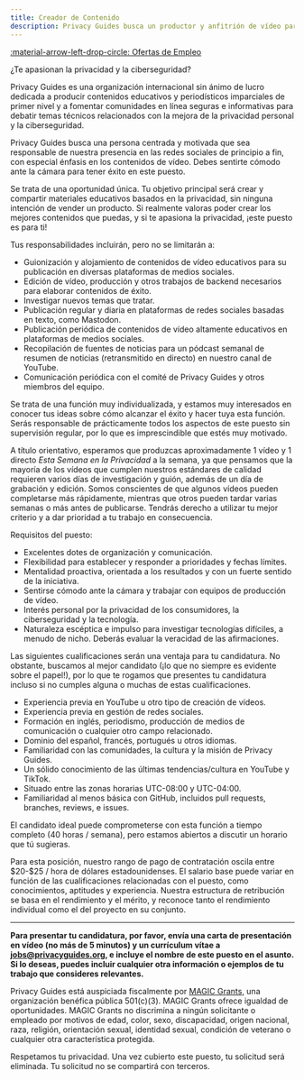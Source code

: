 ```yaml
---
title: Creador de Contenido
description: Privacy Guides busca un productor y anfitrión de vídeo para contenidos informativos relacionados con la privacidad en YouTube y otras plataformas.
---
```


[:material-arrow-left-drop-circle: Ofertas de Empleo](../jobs.md)

¿Te apasionan la privacidad y la ciberseguridad?

Privacy Guides es una organización internacional sin ánimo de lucro dedicada a producir contenidos educativos y periodísticos imparciales de primer nivel y a fomentar comunidades en línea seguras e informativas para debatir temas técnicos relacionados con la mejora de la privacidad personal y la ciberseguridad.

Privacy Guides busca una persona centrada y motivada que sea responsable de nuestra presencia en las redes sociales de principio a fin, con especial énfasis en los contenidos de vídeo. Debes sentirte cómodo ante la cámara para tener éxito en este puesto.

Se trata de una oportunidad única. Tu objetivo principal será crear y compartir materiales educativos basados en la privacidad, sin ninguna intención de vender un producto. Si realmente valoras poder crear los mejores contenidos que puedas, y si te apasiona la privacidad, ¡este puesto es para ti!

Tus responsabilidades incluirán, pero no se limitarán a:

- Guionización y alojamiento de contenidos de vídeo educativos para su publicación en diversas plataformas de medios sociales.
- Edición de vídeo, producción y otros trabajos de backend necesarios para elaborar contenidos de éxito.
- Investigar nuevos temas que tratar.
- Publicación regular y diaria en plataformas de redes sociales basadas en texto, como Mastodon.
- Publicación periódica de contenidos de vídeo altamente educativos en plataformas de medios sociales.
- Recopilación de fuentes de noticias para un pódcast semanal de resumen de noticias (retransmitido en directo) en nuestro canal de YouTube.
- Comunicación periódica con el comité de Privacy Guides y otros miembros del equipo.

Se trata de una función muy individualizada, y estamos muy interesados en conocer tus ideas sobre cómo alcanzar el éxito y hacer tuya esta función. Serás responsable de prácticamente todos los aspectos de este puesto sin supervisión regular, por lo que es imprescindible que estés muy motivado.

A título orientativo, esperamos que produzcas aproximadamente 1 vídeo y 1 directo _Esta Semana en la Privacidad_ a la semana, ya que pensamos que la mayoría de los vídeos que cumplen nuestros estándares de calidad requieren varios días de investigación y guión, además de un día de grabación y edición. Somos conscientes de que algunos vídeos pueden completarse más rápidamente, mientras que otros pueden tardar varias semanas o más antes de publicarse. Tendrás derecho a utilizar tu mejor criterio y a dar prioridad a tu trabajo en consecuencia.

Requisitos del puesto:

- Excelentes dotes de organización y comunicación.
- Flexibilidad para establecer y responder a prioridades y fechas límites.
- Mentalidad proactiva, orientada a los resultados y con un fuerte sentido de la iniciativa.
- Sentirse cómodo ante la cámara y trabajar con equipos de producción de vídeo.
- Interés personal por la privacidad de los consumidores, la ciberseguridad y la tecnología.
- Naturaleza escéptica e impulso para investigar tecnologías difíciles, a menudo de nicho. Deberás evaluar la veracidad de las afirmaciones.

Las siguientes cualificaciones serán una ventaja para tu candidatura. No obstante, buscamos al mejor candidato (¡lo que no siempre es evidente sobre el papel!), por lo que te rogamos que presentes tu candidatura incluso si no cumples alguna o muchas de estas cualificaciones.

- Experiencia previa en YouTube u otro tipo de creación de vídeos.
- Experiencia previa en gestión de redes sociales.
- Formación en inglés, periodismo, producción de medios de comunicación o cualquier otro campo relacionado.
- Dominio del español, francés, portugués u otros idiomas.
- Familiaridad con las comunidades, la cultura y la misión de Privacy Guides.
- Un sólido conocimiento de las últimas tendencias/cultura en YouTube y TikTok.
- Situado entre las zonas horarias UTC-08:00 y UTC-04:00.
- Familiaridad al menos básica con GitHub, incluidos pull requests, branches, reviews, e issues.

El candidato ideal puede comprometerse con esta función a tiempo completo (40 horas / semana), pero estamos abiertos a discutir un horario que tú sugieras.

Para esta posición, nuestro rango de pago de contratación oscila entre \$20-$25 / hora de dólares estadounidenses. El salario base puede variar en función de las cualificaciones relacionadas con el puesto, como conocimientos, aptitudes y experiencia. Nuestra estructura de retribución se basa en el rendimiento y el mérito, y reconoce tanto el rendimiento individual como el del proyecto en su conjunto.

---

**Para presentar tu candidatura, por favor, envía una carta de presentación en vídeo (no más de 5 minutos) y un currículum vítae a <jobs@privacyguides.org>, e incluye el nombre de este puesto en el asunto. Si lo deseas, puedes incluir cualquier otra información o ejemplos de tu trabajo que consideres relevantes.**

Privacy Guides está auspiciada fiscalmente por [MAGIC Grants](https://magicgrants.org), una organización benéfica pública 501(c)(3). MAGIC Grants ofrece igualdad de oportunidades. MAGIC Grants no discrimina a ningún solicitante o empleado por motivos de edad, color, sexo, discapacidad, origen nacional, raza, religión, orientación sexual, identidad sexual, condición de veterano o cualquier otra característica protegida.

Respetamos tu privacidad. Una vez cubierto este puesto, tu solicitud será eliminada. Tu solicitud no se compartirá con terceros.
